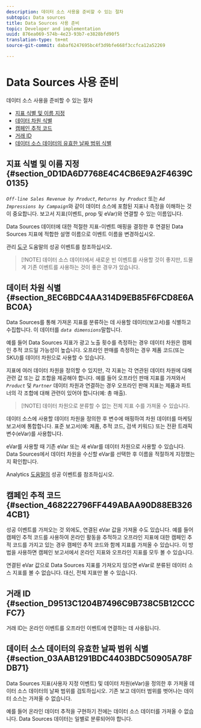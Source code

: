 ```yaml
---
description: 데이터 소스 사용을 준비할 수 있는 절차
subtopic: Data sources
title: Data Sources 사용 준비
topic: Developer and implementation
uuid: 876ea069-574b-4e23-93b7-e3828bfd90f5
translation-type: tm+mt
source-git-commit: dabaf6247695bc4f3d9bfe668f3ccfca12a52269

---
```



# Data Sources 사용 준비

데이터 소스 사용을 준비할 수 있는 절차

* [지표 식별 및 이름 지정](/help/import/c-data-sources/datasrc-preparing.md#section_0D1DA6D7768E4C4CB6E9A2F4639C0135)
* [데이터 차원 식별](/help/import/c-data-sources/datasrc-preparing.md#section_8EC6BDC4AA314D9EB85F6FCD8E6ABC0A)
* [캠페인 추적 코드](/help/import/c-data-sources/datasrc-preparing.md#section_468222796FF449ABAA90D88EB3264CB1)
* [거래 ID](/help/import/c-data-sources/datasrc-preparing.md#section_D9513C1204B7496C9B738C5B12CCCFC7)
* [데이터 소스 데이터의 유효한 날짜 범위 식별](/help/import/c-data-sources/datasrc-preparing.md#section_03AAB1291BDC4403BDC50905A78FDB71)

## 지표 식별 및 이름 지정 {#section_0D1DA6D7768E4C4CB6E9A2F4639C0135}

*`Off-line Sales Revenue by Product`*, *`Returns by Product`* 또는 *`Ad Impressions by Campaign`*&#x200B;와 같이 데이터 소스에 포함된 지표나 측정을 이해하는 것이 중요합니다. 보고서 지표(이벤트, prop 및 eVar)와 연결할 수 있는 이름입니다.

Data Sources 데이터에 대한 적절한 지표-이벤트 매핑을 결정한 후 연결된 Data Sources 지표에 적합한 설명 이름으로 이벤트 이름을 변경하십시오.

관리 [도구](https://marketing.adobe.com/resources/help/ko_KR/reference/success_event.html) 도움말의 성공 이벤트를 참조하십시오.

>[!NOTE] 데이터 소스 데이터에서 새로운 빈 이벤트를 사용할 것이 좋지만, 드물게 기존 이벤트를 사용하는 것이 좋은 경우가 있습니다.

## 데이터 차원 식별 {#section_8EC6BDC4AA314D9EB85F6FCD8E6ABC0A}

Data Sources를 통해 가져온 지표를 분류하는 데 사용할 데이터(보고서)를 식별하고 수집합니다. 이 데이터를 *`data dimensions`*&#x200B;말합니다.

예를 들어 Data Sources 지표가 광고 노출 횟수를 측정하는 경우 데이터 차원은 캠페인 추적 코드일 가능성이 높습니다. 오프라인 판매를 측정하는 경우 제품 코드(또는 SKU)를 데이터 차원으로 사용할 수 있습니다.

지표에 여러 데이터 차원을 정의할 수 있지만, 각 지표는 각 연관된 데이터 차원에 대해 관련 값 또는 값 조합을 제공해야 합니다. 예를 들어 오프라인 판매 지표를 가져와서 *`Product`* 및 *`Partner`* 데이터 차원과 연결하는 경우 오프라인 판매 지표는 제품과 파트너의 각 조합에 대해 관련이 있어야 합니다(예: 총 매출).

>[!NOTE] 데이터 차원으로 분류할 수 없는 전체 지표 수를 가져올 수 있습니다.

데이터 소스에 사용할 데이터 차원을 정의한 후 변수에 매핑하여 차원 데이터를 마케팅 보고서에 통합합니다. 표준 보고서(예: 제품, 추적 코드, 검색 키워드) 또는 전환 트래픽 변수(eVar)를 사용합니다.

eVar를 사용할 때 기존 eVar 또는 새 eVar를 데이터 차원으로 사용할 수 있습니다. Data Sources에서 데이터 차원을 수신할 eVar를 선택한 후 이름을 적절하게 지정했는지 확인합니다.

Analytics [도움말의](https://marketing.adobe.com/resources/help/ko_KR/reference/success_event.html) 성공 이벤트를 참조하십시오.

## 캠페인 추적 코드 {#section_468222796FF449ABAA90D88EB3264CB1}

성공 이벤트를 가져오는 것 외에도, 연결된 eVar 값을 가져올 수도 있습니다. 예를 들어 캠페인 추적 코드를 사용하여 온라인 활동을 추적하고 오프라인 지표에 대한 캠페인 추적 코드를 가지고 있는 경우 캠페인 추적 코드와 함께 지표를 가져올 수 있습니다. 이 방법을 사용하면 캠페인 보고서에서 온라인 지표와 오프라인 지표를 모두 볼 수 있습니다.

연결된 eVar 값으로 Data Sources 지표를 가져오지 않으면 eVar로 분류된 데이터 소스 지표를 볼 수 없습니다. 대신, 전체 지표만 볼 수 있습니다.

## 거래 ID {#section_D9513C1204B7496C9B738C5B12CCCFC7}

거래 ID는 온라인 이벤트를 오프라인 이벤트에 연결하는 데 사용됩니다.

## 데이터 소스 데이터의 유효한 날짜 범위 식별 {#section_03AAB1291BDC4403BDC50905A78FDB71}

Data Sources 지표(사용자 지정 이벤트) 및 데이터 차원(eVar)을 정의한 후 가져올 데이터 소스 데이터의 날짜 범위를 검토하십시오. 기존 보고 데이터 범위를 벗어나는 데이터 소스는 가져올 수 없습니다.

예를 들어 온라인 데이터 추적을 구현하기 전에는 데이터 소스 데이터를 가져올 수 없습니다. Data Sources 데이터는 일별로 분류되어야 합니다.
